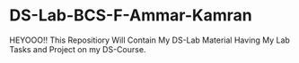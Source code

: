 # DS-Lab-BCS-F-Ammar-Kamran
HEYOOO!!
This Repositiory Will Contain My DS-Lab Material Having My Lab Tasks and Project on my DS-Course.
